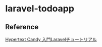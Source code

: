 # laravel-todoapp

## Reference
[Hypertext Candy 入門Laravelチュートリアル](https://www.hypertextcandy.com/laravel-tutorial-introduction/)